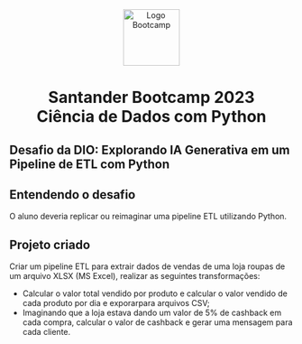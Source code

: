 <div align="center">
<img src="https://hermes.dio.me/tracks/03253ff0-95b9-4904-84e7-2063e9d6cb26.png" alt="Logo Bootcamp" width="100">
<h1>Santander Bootcamp 2023 <br> Ciência de Dados com Python</h1>
</div>

## Desafio da DIO: Explorando IA Generativa em um Pipeline de ETL com Python
## Entendendo o desafio
O aluno deveria replicar ou reimaginar uma pipeline ETL utilizando Python.

## Projeto criado 
Criar um pipeline ETL para extrair dados de vendas de uma loja roupas de um arquivo XLSX (MS Excel), realizar as seguintes transformações: 
- Calcular o valor total vendido por produto e calcular o valor vendido de cada produto por dia e exporarpara arquivos CSV;
- Imaginando que a loja estava dando um valor de 5% de cashback em cada compra, calcular o valor de cashback e gerar uma mensagem para cada cliente. 

